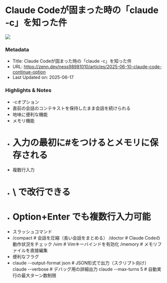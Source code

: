 # Claude Codeが固まった時の「claude -c」を知った件

![](https://res.cloudinary.com/zenn/image/upload/s--angG0kxi--/c_fit%2Cg_north_west%2Cl_text:notosansjp-medium.otf_55:Claude%2520Code%25E3%2581%258C%25E5%259B%25BA%25E3%2581%25BE%25E3%2581%25A3%25E3%2581%259F%25E6%2599%2582%25E3%2581%25AE%25E3%2580%258Cclaude%2520-c%25E3%2580%258D%25E3%2582%2592%25E7%259F%25A5%25E3%2581%25A3%25E3%2581%259F%25E4%25BB%25B6%2Cw_1010%2Cx_90%2Cy_100/g_south_west%2Cl_text:notosansjp-medium.otf_37:nobu%2Cx_203%2Cy_121/g_south_west%2Ch_90%2Cl_fetch:aHR0cHM6Ly9zdG9yYWdlLmdvb2dsZWFwaXMuY29tL3plbm4tdXNlci11cGxvYWQvYXZhdGFyLzUwZTE4MWI3ZWQuanBlZw==%2Cr_max%2Cw_90%2Cx_87%2Cy_95/v1627283836/default/og-base-w1200-v2.png)

### Metadata

- Title: Claude Codeが固まった時の「claude -c」を知った件
- URL: https://zenn.dev/ness98981010/articles/2025-06-10-claude-code-continue-option
- Last Updated on: 2025-06-17



### Highlights & Notes

- -cオプション
- 直前の会話のコンテキストを保持したまま会話を続けられる
- 地味に便利な機能
- メモリ機能
- # 入力の最初に#をつけるとメモリに保存される
- 複数行入力
- # \ で改行できる
- # Option+Enter でも複数行入力可能
- スラッシュコマンド
- /compact    # 会話を圧縮（長い会話をまとめる）
	/doctor     # Claude Codeの動作状況をチェック
	/vim        # Vimキーバインドを有効化
	/memory     # メモリファイルを直接編集
- 便利なフラグ
- claude --output-format json    # JSON形式で出力（スクリプト向け）
	claude --verbose              # デバッグ用の詳細出力
	claude --max-turns 5          # 自動実行の最大ターン数制限
